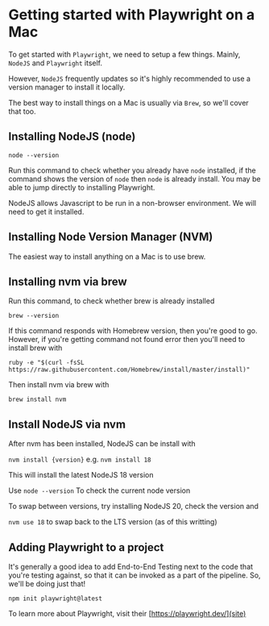 # Getting started with Playwright on a Mac

To get started with `Playwright`, we need to setup a few things. Mainly, `NodeJS` and `Playwright` itself.

However, `NodeJS` frequently updates so it's highly recommended to use a version manager to install it locally.

The best way to install things on a Mac is usually via `Brew`, so we'll cover that too.

## Installing NodeJS (node)

`node --version`

Run this command to check whether you already have `node` installed, if the command shows the version of `node` then `node` is already install. You may be able to jump directly to installing Playwright.

NodeJS allows Javascript to be run in a non-browser environment. We will need to get it installed.

## Installing Node Version Manager (NVM)

The easiest way to install anything on a Mac is to use brew.

## Installing nvm via brew

Run this command, to check whether brew is already installed

`brew --version`

If this command responds with Homebrew version, then you're good to go. However, if you're getting command not found error then you'll need to install brew with

`ruby -e "$(curl -fsSL https://raw.githubusercontent.com/Homebrew/install/master/install)"`

Then install nvm via brew with

`brew install nvm`

## Install NodeJS via nvm

After nvm has been installed, NodeJS can be install with

`nvm install {version}` e.g. `nvm install 18`

This will install the latest NodeJS 18 version

Use `node --version` To check the current node version

To swap between versions, try installing NodeJS 20, check the version and

`nvm use 18` to swap back to the LTS version (as of this writting)

## Adding Playwright to a project

It's generally a good idea to add End-to-End Testing next to the code that you're testing against, so that it can be invoked as a part of the pipeline. So, we'll be doing just that!

`npm init playwright@latest`

To learn more about Playwright, visit their [https://playwright.dev/](site)

